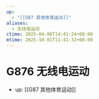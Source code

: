 ```yaml
---
up:
  - "[[G87 其他体育运动]]"
aliases:
  - 无线电运动
ctime: 2025-04-06T14:41:24+08:00
mtime: 2025-10-01T11:41:32+08:00
---
```


# G876 无线电运动

- up: [[G87 其他体育运动]]
